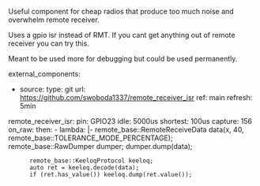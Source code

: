 Useful component for cheap radios that produce too much noise and overwhelm remote receiver. 

Uses a gpio isr instead of RMT. If you cant get anything out of remote receiver you can try this. 

Meant to be used more for debugging but could be used permanently.

external_components:
  - source:
      type: git
      url: https://github.com/swoboda1337/remote_receiver_isr
      ref: main
    refresh: 5min

remote_receiver_isr:
  pin: GPIO23
  idle: 5000us
  shortest: 100us
  capture: 156
  on_raw:
    then:
      - lambda: |-
          remote_base::RemoteReceiveData data(x, 40, remote_base::TOLERANCE_MODE_PERCENTAGE);
          remote_base::RawDumper dumper;
          dumper.dump(data);
          
          remote_base::KeeloqProtocol keeloq;
          auto ret = keeloq.decode(data);
          if (ret.has_value()) keeloq.dump(ret.value());